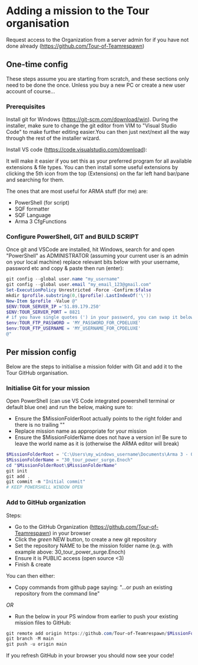 # Adding a mission to the Tour organisation

Request access to the Organization from a server admin for if you have not done already (<https://github.com/Tour-of-Teamrespawn>)



## One-time config

These steps assume you are starting from scratch, and these sections only need to be done the once. Unless you buy a new PC or create a new user account of course...

### Prerequisites

Install git for Windows (<https://git-scm.com/download/win>). During the installer, make sure to change the git editor from VIM to "Visual Studio Code" to make further editing easier.You can then just next/next all the way through the rest of the installer wizard.

Install VS code (<https://code.visualstudio.com/download>):

It will make it easier if you set this as your preferred program for all available extensions & file types. You can then install some useful extensions by clicking the 5th icon from the top (Extensions) on the far left hand bar/pane and searching for them.

The ones that are most useful for ARMA stuff (for me) are:

- PowerShell (for script)
- SQF formatter
- SQF Language
- Arma 3 CfgFunctions

### Configure PowerShell, GIT and BUILD SCRIPT

Once git and VSCode are installed, hit Windows, search for and open "PowerShell" as ADMINISTRATOR (assuming your current user is an admin on your local machine)
replace relevant bits below with your username, password etc and copy & paste then run (enter):


```powershell
git config --global user.name "my_username"
git config --global user.email "my_email_123@gmail.com"
Set-ExecutionPolicy Unrestricted -Force -Confirm:$false
mkdir $profile.substring(0,($profile).LastIndexOf('\'))
New-Item $profile -Value @"
$ENV:TOUR_SERVER_IP ='51.89.179.250'
$ENV:TOUR_SERVER_PORT = 8821
# if you have single quotes (') in your password, you can swap it below for doubles (")
$env:TOUR_FTP_PASSWORD = 'MY_PASSWORD_FOR_CPDELUXE'
$env:TOUR_FTP_USERNAME = 'MY_USERNAME_FOR_CPDELUXE'
@"
```

## Per mission config

Below are the steps to initialise a mission folder with Git and add it to the Tour GitHub organisation.

### Initialise Git for your mission

Open PowerShell (can use VS Code integrated powershell terminal or default blue one) and run the below, making sure to:

- Ensure the $MissionFolderRoot actually points to the right folder and there is no trailing "\"
- Replace mission name as appropriate for your mission
- Ensure the $MissionFolderName does not have a version in! Be sure to leave the world name as it is (otherwise the ARMA editor will break)

```powershell
$MissionFolderRoot = 'C:\Users\my_windows_username\Documents\Arma 3 - Other Profiles\my_arma_username\missions'
$MissionFolderName = "30_tour_power_surge.Enoch"
cd "$MissionFolderRoot\$MissionFolderName"
git init
git add .
git commit -m "Initial commit"
# KEEP POWERSHELL WINDOW OPEN
```

### Add to GitHub organization

Steps:

- Go to the GitHub Organization (https://github.com/Tour-of-Teamrespawn) in your browser
- Click the _green_ NEW button, to create a new git repository
- Set the repository NAME to be the mission folder name (e.g. with example above: 30_tour_power_surge.Enoch)
- Ensure it is PUBLIC access (open source <3)
- Finish & create

You can then either:
- Copy commands from github page saying: "…or push an existing repository from the command line"

_OR_

- Run the below in your PS window from earlier to push your existing mission files to GitHub:

```powershell
git remote add origin https://github.com/Tour-of-Teamrespawn/$MissionFolderName.git
git branch -M main
git push -u origin main
```

If you refresh GitHub in your browser you should now see your code!
